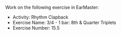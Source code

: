 Work on the following exercise in EarMaster:
- Activity: Rhythm Clapback
- Exercise Name: 3/4 - 1 bar: 8th & Quarter Triplets
- Exercise Number: 15.5
